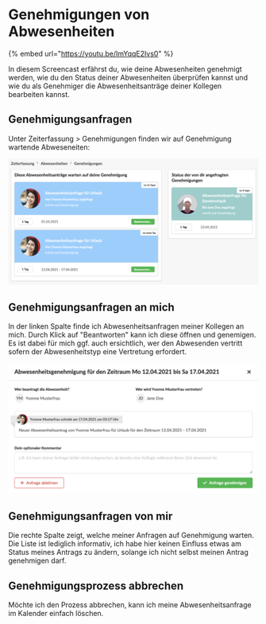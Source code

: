 # Genehmigungen von Abwesenheiten

{% embed url="https://youtu.be/ImYqqE2Ivs0" %}

In diesem Screencast erfährst du, wie deine Abwesenheiten genehmigt werden, wie du den Status deiner Abwesenheiten überprüfen kannst und wie du als Genehmiger die Abwesenheitsanträge deiner Kollegen bearbeiten kannst.

## Genehmigungsanfragen

Unter Zeiterfassung &gt; Genehmigungen finden wir auf Genehmigung wartende Abweseneiten:

![](../../.gitbook/assets/genehmigungen.png)

## Genehmigungsanfragen an mich

In der linken Spalte finde ich Abwesenheitsanfragen meiner Kollegen an mich. Durch Klick auf "Beantworten" kann ich diese öffnen und genemigen. Es ist dabei für mich ggf. auch ersichtlich, wer den Abwesenden vertritt sofern der Abwesenheitstyp eine Vertretung erfordert.

![](../../.gitbook/assets/genehmigen.png)

## Genehmigungsanfragen von mir

Die rechte Spalte zeigt, welche meiner Anfragen auf Genehmigung warten. Die Liste ist lediglich informativ, ich habe hier keinen Einfluss etwas am Status meines Antrags zu ändern, solange ich nicht selbst meinen Antrag genehmigen darf.

## Genehmigungsprozess abbrechen

Möchte ich den Prozess abbrechen, kann ich meine Abwesenheitsanfrage im Kalender einfach löschen.

